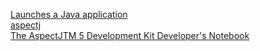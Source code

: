 [Launches a Java application](https://docs.oracle.com/javase/7/docs/technotes/tools/solaris/java.html#BGBJAAEH)  
[aspectj](https://www.eclipse.org/aspectj/)  
[The AspectJTM 5 Development Kit Developer's Notebook](https://www.eclipse.org/aspectj/doc/released/adk15notebook/index.html)  


